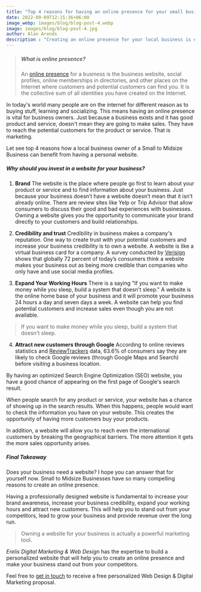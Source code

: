 ```yaml
---
title: "Top 4 reasons for having an online presence for your small business"
date: 2022-09-09T12:15:36+06:00
image_webp: images/blog/blog-post-4.webp
image: images/blog/blog-post-4.jpg
author: Alan Arends
description : "Creating an online presence for your local business is essential to reach out for customers and make your business stand out from your competitors. Find 4 reasons why?"
---
```


> ##### What is online presence? 
> An [online presence](https://www.crowdspring.com/blog/small-business-online-presence-getting-started-website/) for a business is the business website, social profiles, online memberships in directories, and other places on the Internet where customers and potential customers can find you. It is the collective sum of all identities you have created on the Internet.

In today's world many people are on the internet for different reason as to buying stuff, learning and socializing. This means having an online presence is vital for business owners.
Just because a business exists and it has good product and service, doesn't mean they are going to make sales. They have to reach the potential customers for the product or service. That is marketing.

Let see top 4 reasons how a local business owner of a Small to Midsize Business can benefit from having a personal website.

##### Why should you invest in a website for your business?

1. **Brand**
The website is the place where people go first to learn about your product or service and to find information about your business. Just because your business doesn’t have a website doesn’t mean that it isn’t already online. There are review sites like Yelp or Trip Advisor that allow consumers to discuss their good and bad experiences with businesses. Owning a website gives you the opportunity to communicate your brand directly to your customers and build relationships.

2. **Credibility and trust**
Credibility in business makes a company's reputation. One way to create trust with your potential customers and increase your business credibility is to own a website. A website is like a virtual business card for a company.
A survey conducted by [Verisign](https://blog.verisign.com/domain-names/why-small-businesses-say-having-a-website-is-important/) shows that globally 72 percent of today’s consumers think a website makes your business out as being more credible than companies who only have and use social media profiles.

3. **Expand Your Working Hours**
There is a saying "If you want to make money while you sleep, build a system that doesn't sleep." A website is the online home base of your business and it will promote your business 24 hours a day and seven days a week. A website can help you find potential customers and increase sales even though you are not available.

> If you want to make money while you sleep, build a system that doesn't sleep.

4. **Attract new customers through Google**
According to online reviews statistics and [ReviewTrackers](https://www.reviewtrackers.com/reports/online-reviews-survey/) data, 63.6% of consumers say they are likely to check Google reviews (through Google Maps and Search) before visiting a business location.

By having an optimized Search Engine Optimization (SEO) website, you have a good chance of appearing on the first page of Google's search result.

When people search for any product or service, your website has a chance of showing up in the search results. When this happens, people would want to check the information you have on your website. This creates the opportunity of having more customers buy your products.

In addition, a website will allow you to reach even the international customers by breaking the geographical barriers. The more attention it gets the more sales opportunity arises.

##### Final Takeaway
Does your business need a website? I hope you can answer that for yourself now.
Small to Midsize Businesses have so many compelling reasons to create an online presence.

Having a professionally designed website is fundamental to increase your brand awareness, increase your business credibility, expand your working hours and attract new customers. This will help you to stand out from your competitors, lead to grow your business and provide revenue over the long run.

> Owning a website for your business is actually a powerful marketing tool.

*Erelis Digital Marketing & Web Design* has the expertise to build a personalized website that will help you to create an online presence and make your business stand out from your competitors.

Feel free to [get in touch](https://www.erelisdigital.com/#contact) to receive a free personalized Web Design & Digital Marketing proposal.
